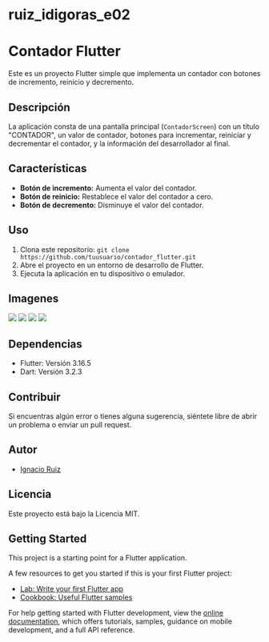 # ruiz_idigoras_e02

# Contador Flutter

Este es un proyecto Flutter simple que implementa un contador con botones de incremento, reinicio y decremento.

## Descripción

La aplicación consta de una pantalla principal (`ContadorScreen`) con un título "CONTADOR", un valor de contador, botones para incrementar, reiniciar y decrementar el contador, y la información del desarrollador al final.

## Características

- **Botón de incremento:** Aumenta el valor del contador.
- **Botón de reinicio:** Restablece el valor del contador a cero.
- **Botón de decremento:** Disminuye el valor del contador.

## Uso

1. Clona este repositorio: `git clone https://github.com/tuusuario/contador_flutter.git`
2. Abre el proyecto en un entorno de desarrollo de Flutter.
3. Ejecuta la aplicación en tu dispositivo o emulador.

## Imagenes
![](img/foto1)
![](img/foto2)
![](img/foto3)
![](img/foto4)



## Dependencias

- Flutter: Versión 3.16.5
- Dart: Versión 3.2.3

## Contribuir

Si encuentras algún error o tienes alguna sugerencia, siéntete libre de abrir un problema o enviar un pull request.

## Autor

- [Ignacio Ruiz](https://github.com/IgnacioRuiz01)

## Licencia

Este proyecto está bajo la Licencia MIT.


## Getting Started

This project is a starting point for a Flutter application.

A few resources to get you started if this is your first Flutter project:

- [Lab: Write your first Flutter app](https://docs.flutter.dev/get-started/codelab)
- [Cookbook: Useful Flutter samples](https://docs.flutter.dev/cookbook)

For help getting started with Flutter development, view the
[online documentation](https://docs.flutter.dev/), which offers tutorials,
samples, guidance on mobile development, and a full API reference.

